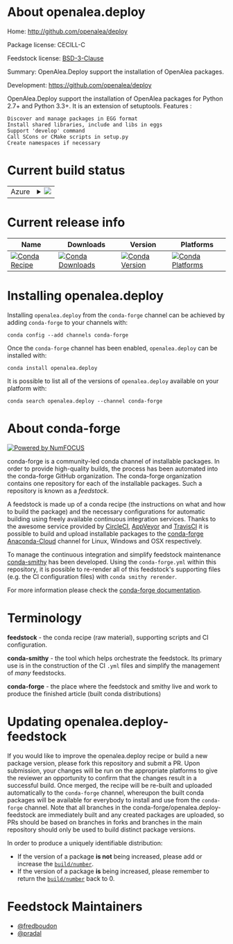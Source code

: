 About openalea.deploy
=====================

Home: http://github.com/openalea/deploy

Package license: CECILL-C

Feedstock license: [BSD-3-Clause](https://github.com/conda-forge/openalea.deploy-feedstock/blob/master/LICENSE.txt)

Summary: OpenAlea.Deploy support the installation of OpenAlea packages.

Development: https://github.com/openalea/deploy

OpenAlea.Deploy support the installation of OpenAlea packages for Python 2.7+ and
Python 3.3+. It is an extension of setuptools.
Features :

    Discover and manage packages in EGG format
    Install shared libraries, include and libs in eggs
    Support 'develop' command
    Call SCons or CMake scripts in setup.py
    Create namespaces if necessary


Current build status
====================


<table>
    
  <tr>
    <td>Azure</td>
    <td>
      <details>
        <summary>
          <a href="https://dev.azure.com/conda-forge/feedstock-builds/_build/latest?definitionId=8700&branchName=master">
            <img src="https://dev.azure.com/conda-forge/feedstock-builds/_apis/build/status/openalea.deploy-feedstock?branchName=master">
          </a>
        </summary>
        <table>
          <thead><tr><th>Variant</th><th>Status</th></tr></thead>
          <tbody><tr>
              <td>linux_64_python3.6.____73_pypy</td>
              <td>
                <a href="https://dev.azure.com/conda-forge/feedstock-builds/_build/latest?definitionId=8700&branchName=master">
                  <img src="https://dev.azure.com/conda-forge/feedstock-builds/_apis/build/status/openalea.deploy-feedstock?branchName=master&jobName=linux&configuration=linux_64_python3.6.____73_pypy" alt="variant">
                </a>
              </td>
            </tr><tr>
              <td>linux_64_python3.6.____cpython</td>
              <td>
                <a href="https://dev.azure.com/conda-forge/feedstock-builds/_build/latest?definitionId=8700&branchName=master">
                  <img src="https://dev.azure.com/conda-forge/feedstock-builds/_apis/build/status/openalea.deploy-feedstock?branchName=master&jobName=linux&configuration=linux_64_python3.6.____cpython" alt="variant">
                </a>
              </td>
            </tr><tr>
              <td>linux_64_python3.7.____73_pypy</td>
              <td>
                <a href="https://dev.azure.com/conda-forge/feedstock-builds/_build/latest?definitionId=8700&branchName=master">
                  <img src="https://dev.azure.com/conda-forge/feedstock-builds/_apis/build/status/openalea.deploy-feedstock?branchName=master&jobName=linux&configuration=linux_64_python3.7.____73_pypy" alt="variant">
                </a>
              </td>
            </tr><tr>
              <td>linux_64_python3.7.____cpython</td>
              <td>
                <a href="https://dev.azure.com/conda-forge/feedstock-builds/_build/latest?definitionId=8700&branchName=master">
                  <img src="https://dev.azure.com/conda-forge/feedstock-builds/_apis/build/status/openalea.deploy-feedstock?branchName=master&jobName=linux&configuration=linux_64_python3.7.____cpython" alt="variant">
                </a>
              </td>
            </tr><tr>
              <td>linux_64_python3.8.____cpython</td>
              <td>
                <a href="https://dev.azure.com/conda-forge/feedstock-builds/_build/latest?definitionId=8700&branchName=master">
                  <img src="https://dev.azure.com/conda-forge/feedstock-builds/_apis/build/status/openalea.deploy-feedstock?branchName=master&jobName=linux&configuration=linux_64_python3.8.____cpython" alt="variant">
                </a>
              </td>
            </tr><tr>
              <td>linux_64_python3.9.____cpython</td>
              <td>
                <a href="https://dev.azure.com/conda-forge/feedstock-builds/_build/latest?definitionId=8700&branchName=master">
                  <img src="https://dev.azure.com/conda-forge/feedstock-builds/_apis/build/status/openalea.deploy-feedstock?branchName=master&jobName=linux&configuration=linux_64_python3.9.____cpython" alt="variant">
                </a>
              </td>
            </tr><tr>
              <td>osx_64_python3.6.____73_pypy</td>
              <td>
                <a href="https://dev.azure.com/conda-forge/feedstock-builds/_build/latest?definitionId=8700&branchName=master">
                  <img src="https://dev.azure.com/conda-forge/feedstock-builds/_apis/build/status/openalea.deploy-feedstock?branchName=master&jobName=osx&configuration=osx_64_python3.6.____73_pypy" alt="variant">
                </a>
              </td>
            </tr><tr>
              <td>osx_64_python3.6.____cpython</td>
              <td>
                <a href="https://dev.azure.com/conda-forge/feedstock-builds/_build/latest?definitionId=8700&branchName=master">
                  <img src="https://dev.azure.com/conda-forge/feedstock-builds/_apis/build/status/openalea.deploy-feedstock?branchName=master&jobName=osx&configuration=osx_64_python3.6.____cpython" alt="variant">
                </a>
              </td>
            </tr><tr>
              <td>osx_64_python3.7.____73_pypy</td>
              <td>
                <a href="https://dev.azure.com/conda-forge/feedstock-builds/_build/latest?definitionId=8700&branchName=master">
                  <img src="https://dev.azure.com/conda-forge/feedstock-builds/_apis/build/status/openalea.deploy-feedstock?branchName=master&jobName=osx&configuration=osx_64_python3.7.____73_pypy" alt="variant">
                </a>
              </td>
            </tr><tr>
              <td>osx_64_python3.7.____cpython</td>
              <td>
                <a href="https://dev.azure.com/conda-forge/feedstock-builds/_build/latest?definitionId=8700&branchName=master">
                  <img src="https://dev.azure.com/conda-forge/feedstock-builds/_apis/build/status/openalea.deploy-feedstock?branchName=master&jobName=osx&configuration=osx_64_python3.7.____cpython" alt="variant">
                </a>
              </td>
            </tr><tr>
              <td>osx_64_python3.8.____cpython</td>
              <td>
                <a href="https://dev.azure.com/conda-forge/feedstock-builds/_build/latest?definitionId=8700&branchName=master">
                  <img src="https://dev.azure.com/conda-forge/feedstock-builds/_apis/build/status/openalea.deploy-feedstock?branchName=master&jobName=osx&configuration=osx_64_python3.8.____cpython" alt="variant">
                </a>
              </td>
            </tr><tr>
              <td>osx_64_python3.9.____cpython</td>
              <td>
                <a href="https://dev.azure.com/conda-forge/feedstock-builds/_build/latest?definitionId=8700&branchName=master">
                  <img src="https://dev.azure.com/conda-forge/feedstock-builds/_apis/build/status/openalea.deploy-feedstock?branchName=master&jobName=osx&configuration=osx_64_python3.9.____cpython" alt="variant">
                </a>
              </td>
            </tr><tr>
              <td>win_64_python3.6.____cpython</td>
              <td>
                <a href="https://dev.azure.com/conda-forge/feedstock-builds/_build/latest?definitionId=8700&branchName=master">
                  <img src="https://dev.azure.com/conda-forge/feedstock-builds/_apis/build/status/openalea.deploy-feedstock?branchName=master&jobName=win&configuration=win_64_python3.6.____cpython" alt="variant">
                </a>
              </td>
            </tr><tr>
              <td>win_64_python3.7.____cpython</td>
              <td>
                <a href="https://dev.azure.com/conda-forge/feedstock-builds/_build/latest?definitionId=8700&branchName=master">
                  <img src="https://dev.azure.com/conda-forge/feedstock-builds/_apis/build/status/openalea.deploy-feedstock?branchName=master&jobName=win&configuration=win_64_python3.7.____cpython" alt="variant">
                </a>
              </td>
            </tr><tr>
              <td>win_64_python3.8.____cpython</td>
              <td>
                <a href="https://dev.azure.com/conda-forge/feedstock-builds/_build/latest?definitionId=8700&branchName=master">
                  <img src="https://dev.azure.com/conda-forge/feedstock-builds/_apis/build/status/openalea.deploy-feedstock?branchName=master&jobName=win&configuration=win_64_python3.8.____cpython" alt="variant">
                </a>
              </td>
            </tr><tr>
              <td>win_64_python3.9.____cpython</td>
              <td>
                <a href="https://dev.azure.com/conda-forge/feedstock-builds/_build/latest?definitionId=8700&branchName=master">
                  <img src="https://dev.azure.com/conda-forge/feedstock-builds/_apis/build/status/openalea.deploy-feedstock?branchName=master&jobName=win&configuration=win_64_python3.9.____cpython" alt="variant">
                </a>
              </td>
            </tr>
          </tbody>
        </table>
      </details>
    </td>
  </tr>
</table>

Current release info
====================

| Name | Downloads | Version | Platforms |
| --- | --- | --- | --- |
| [![Conda Recipe](https://img.shields.io/badge/recipe-openalea.deploy-green.svg)](https://anaconda.org/conda-forge/openalea.deploy) | [![Conda Downloads](https://img.shields.io/conda/dn/conda-forge/openalea.deploy.svg)](https://anaconda.org/conda-forge/openalea.deploy) | [![Conda Version](https://img.shields.io/conda/vn/conda-forge/openalea.deploy.svg)](https://anaconda.org/conda-forge/openalea.deploy) | [![Conda Platforms](https://img.shields.io/conda/pn/conda-forge/openalea.deploy.svg)](https://anaconda.org/conda-forge/openalea.deploy) |

Installing openalea.deploy
==========================

Installing `openalea.deploy` from the `conda-forge` channel can be achieved by adding `conda-forge` to your channels with:

```
conda config --add channels conda-forge
```

Once the `conda-forge` channel has been enabled, `openalea.deploy` can be installed with:

```
conda install openalea.deploy
```

It is possible to list all of the versions of `openalea.deploy` available on your platform with:

```
conda search openalea.deploy --channel conda-forge
```


About conda-forge
=================

[![Powered by NumFOCUS](https://img.shields.io/badge/powered%20by-NumFOCUS-orange.svg?style=flat&colorA=E1523D&colorB=007D8A)](http://numfocus.org)

conda-forge is a community-led conda channel of installable packages.
In order to provide high-quality builds, the process has been automated into the
conda-forge GitHub organization. The conda-forge organization contains one repository
for each of the installable packages. Such a repository is known as a *feedstock*.

A feedstock is made up of a conda recipe (the instructions on what and how to build
the package) and the necessary configurations for automatic building using freely
available continuous integration services. Thanks to the awesome service provided by
[CircleCI](https://circleci.com/), [AppVeyor](https://www.appveyor.com/)
and [TravisCI](https://travis-ci.com/) it is possible to build and upload installable
packages to the [conda-forge](https://anaconda.org/conda-forge)
[Anaconda-Cloud](https://anaconda.org/) channel for Linux, Windows and OSX respectively.

To manage the continuous integration and simplify feedstock maintenance
[conda-smithy](https://github.com/conda-forge/conda-smithy) has been developed.
Using the ``conda-forge.yml`` within this repository, it is possible to re-render all of
this feedstock's supporting files (e.g. the CI configuration files) with ``conda smithy rerender``.

For more information please check the [conda-forge documentation](https://conda-forge.org/docs/).

Terminology
===========

**feedstock** - the conda recipe (raw material), supporting scripts and CI configuration.

**conda-smithy** - the tool which helps orchestrate the feedstock.
                   Its primary use is in the construction of the CI ``.yml`` files
                   and simplify the management of *many* feedstocks.

**conda-forge** - the place where the feedstock and smithy live and work to
                  produce the finished article (built conda distributions)


Updating openalea.deploy-feedstock
==================================

If you would like to improve the openalea.deploy recipe or build a new
package version, please fork this repository and submit a PR. Upon submission,
your changes will be run on the appropriate platforms to give the reviewer an
opportunity to confirm that the changes result in a successful build. Once
merged, the recipe will be re-built and uploaded automatically to the
`conda-forge` channel, whereupon the built conda packages will be available for
everybody to install and use from the `conda-forge` channel.
Note that all branches in the conda-forge/openalea.deploy-feedstock are
immediately built and any created packages are uploaded, so PRs should be based
on branches in forks and branches in the main repository should only be used to
build distinct package versions.

In order to produce a uniquely identifiable distribution:
 * If the version of a package **is not** being increased, please add or increase
   the [``build/number``](https://docs.conda.io/projects/conda-build/en/latest/resources/define-metadata.html#build-number-and-string).
 * If the version of a package **is** being increased, please remember to return
   the [``build/number``](https://docs.conda.io/projects/conda-build/en/latest/resources/define-metadata.html#build-number-and-string)
   back to 0.

Feedstock Maintainers
=====================

* [@fredboudon](https://github.com/fredboudon/)
* [@pradal](https://github.com/pradal/)

